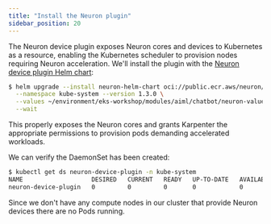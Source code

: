 ```yaml
---
title: "Install the Neuron plugin"
sidebar_position: 20
---
```


The Neuron device plugin exposes Neuron cores and devices to Kubernetes as a resource, enabling the Kubernetes scheduler to provision nodes requiring Neuron acceleration. We'll install the plugin with the [Neuron device plugin Helm chart](https://gallery.ecr.aws/neuron/neuron-helm-chart):

```bash
$ helm upgrade --install neuron-helm-chart oci://public.ecr.aws/neuron/neuron-helm-chart \
  --namespace kube-system --version 1.3.0 \
  --values ~/environment/eks-workshop/modules/aiml/chatbot/neuron-values.yaml \
  --wait
```

This properly exposes the Neuron cores and grants Karpenter the appropriate permissions to provision pods demanding accelerated workloads.

We can verify the DaemonSet has been created:

```bash
$ kubectl get ds neuron-device-plugin -n kube-system
NAME                   DESIRED   CURRENT   READY   UP-TO-DATE   AVAILABLE   NODE SELECTOR   AGE
neuron-device-plugin   0         0         0       0            0           <none>          10s
```

Since we don't have any compute nodes in our cluster that provide Neuron devices there are no Pods running.
